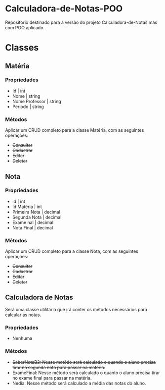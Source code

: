 # Calculadora-de-Notas-POO
Repositório destinado para a versão do projeto Calculadora-de-Notas mas com POO aplicado.

# Classes

## Matéria
### Propriedades
- Id | int 
- Nome | string
- Nome Professor | string
- Periodo | string

### Métodos
Aplicar um CRUD completo para a classe Matéria, com as seguintes operações:
- ~~Consultar~~
- ~~Cadastrar~~
- ~~Editar~~
- ~~Deletar~~

## Nota
### Propriedades
- id | int
- Id Matéria | int
- Primeira Nota | decimal 
- Segunda Nota | decimal 
- Exame nal | decimal 
- Nota Final | decimal 

### Métodos
Aplicar um CRUD completo para a classe Nota, com as seguintes operações:
- ~~Consultar~~
- ~~Cadastrar~~
- ~~Editar~~
- ~~Deletar~~

## Calculadora de Notas
Será uma classe utilitária que irá conter os métodos necessários para calcular as notas.

### Propriedades
- Nenhuma

### Métodos
- ~~SaberNotaB2: Nesse metódo será calculado o quando o aluno precisa tirar na segunda nota para passar na matéria.~~
- ExameFinal: Nesse método será calculado o quanto o aluno precisa tirar no exame final para passar na matéria.
- Nedia: Nesse método será calculado a média das notas do aluno.